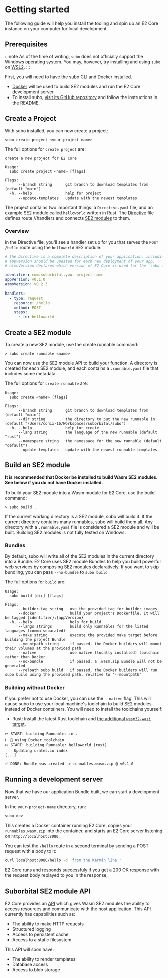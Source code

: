 # Getting started

The following guide will help you install the tooling and spin up an E2 Core instance on your computer for local development.

## Prerequisites

:::note
As of the time of writing, `subo` does not officially support the Windows operating system. You may, however, try installing and using `subo` on [WSL2](https://docs.microsoft.com/en-us/windows/wsl/about#what-is-wsl-2).
:::

First, you will need to have the subo CLI and Docker installed.

- [Docker](https://www.docker.com/get-started) will be used to build SE2 modules and run the E2 Core development server.
- To install subo, [visit its GitHub repository](https://github.com/suborbital/subo) and follow the instructions in the README.

## Create a Project

With subo installed, you can now create a project:

```sh
subo create project <your-project-name>
```
The full options for `create project` are:

```no-copy
create a new project for E2 Core 

Usage:
  subo create project <name> [flags]

Flags:
      --branch string      git branch to download templates from (default "main")
  -h, --help               help for project
      --update-templates   update with the newest templates
```

The project contains two important things: a `Directive.yaml` file, and an example SE2 module called `helloworld` written in Rust. The [Directive](./concepts/the-directive.md) file defines route //handlers and connects [SE2 modules](./concepts/se2-modules.md) to them.

### Overview

In the Directive file, you'll see a handler set up for you that
serves the `POST /hello` route using the `helloworld` SE2 module:

```yaml
# the Directive is a complete description of your application, including all of its business logic.
# appVersion should be updated for each new deployment of your app.
# atmoVersion declares which version of E2 Core is used for the `subo dev` command.

identifier: com.suborbital.your-project-name
appVersion: v0.1.0
atmoVersion: v0.2.3

handlers:
  - type: request
    resource: /hello
    method: POST
    steps:
      - fn: helloworld
```

## Create a SE2 module

To create a new SE2 module, use the create runnable command:

```console
> subo create runnable <name>
```

 You can now use the SE2 module API to build your function. A directory is created for each SE2 module, and each contains a `.runnable.yaml` file that includes some metadata.

The full options for `create runnable` are:

```no-copy
Usage:
  subo create <name> [flags]

Flags:
      --branch string      git branch to download templates from (default "main")
      --dir string         the directory to put the new runnable in (default "/Users/cohix-16/Workspaces/suborbital/subo")
  -h, --help               help for create
      --lang string        the language of the new runnable (default "rust")
      --namespace string   the namespace for the new runnable (default "default")
      --update-templates   update with the newest runnable templates
```

## Build an SE2 module

**It is recommended that Docker be installed to build Wasm SE2 modules. See below if you do not have Docker installed.**

To build your SE2 module into a Wasm module for E2 Core, use the build command:

```console
> subo build .
```

If the current working directory is a SE2 module, subo will build it. If the current directory contains many runnables, subo will build them all. Any directory with a `.runnable.yaml` file is considered a SE2 module and will be built. Building SE2 modules is not fully tested on Windows.

### Bundles

By default, subo will write all of the SE2 modules in the current directory into a Bundle. E2 Core uses SE2 module Bundles to help you build powerful web services by composing SE2 modules declaratively. If you want to skip bundling, you can pass `--no-bundle` to `subo build`

The full options for `build` are:

```no-copy
Usage:
  subo build [dir] [flags]

Flags:
      --builder-tag string   use the provided tag for builder images
      --docker               build your project's Dockerfile. It will be tagged {identifier}:{appVersion}
  -h, --help                 help for build
      --langs strings        build only Runnables for the listed languages (comma-separated)
      --make string          execute the provided make target before building the project Bundle
      --mountpath string     if passed, the Docker builders will mount their volumes at the provided path
      --native               use native (locally installed) toolchain rather than Docker
      --no-bundle            if passed, a .wasm.zip Bundle will not be generated
      --relpath subo build   if passed, the Docker builders will run subo build using the provided path, relative to '--mountpath'
```

### Building without Docker

If you prefer not to use Docker, you can use the `--native` flag. This will cause subo to use your local machine's toolchain to build SE2 modules instead of Docker containers. You will need to install the toolchains yourself:

- Rust: Install the latest Rust toolchain and [the additional `wasm32-wasi` target](https://bytecodealliance.github.io/cargo-wasi/steps.html#managing-the-wasm32-wasi-target).

```no-copy
⏩ START: building Runnables in .
ℹ️  🐳 using Docker toolchain
⏩ START: building Runnable: helloworld (rust)
    Updating crates.io index
[...]

✅ DONE: Bundle was created -> runnables.wasm.zip @ v0.1.0
```

## Running a development server

Now that we have our application Bundle built, we can start a development server.

In the `your-project-name` directory, run:

```bash
subo dev
```

This creates a Docker container running E2 Core, copies your `runnables.wasm.zip` into
the container, and starts an E2 Core server listening on `http://localhost:8080`.

You can test the `/hello` route in a second terminal by sending a POST request
with a body to it:

```bash
curl localhost:8080/hello -d 'from the Kármán line!'
```

E2 Core runs and responds successfuly if you get a 200 OK response with the request body replayed to you in the response,

## Suborbital SE2 module API

E2 Core provides an [API](./e2-core-api/introduction) which gives Wasm SE2 modules the ability to access resources and communicate with the host application. This API currently has capabilities such as:

- The ability to make HTTP requests
- Structured logging
- Access to persistent cache
- Access to a static filesystem

This API will soon have:

- The ability to render templates
- Database access
- Access to blob storage
